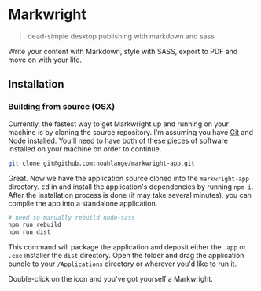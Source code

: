 # Markwright

> dead-simple desktop publishing with markdown and sass

Write your content with Markdown, style with SASS, export to PDF and move on with your life.

## Installation

### Building from source (OSX)

Currently, the fastest way to get Markwright up and running on your machine is by cloning the source repository. I'm assuming you have [Git](https://git-scm.com) and [Node](https://nodejs.org/en/) installed. You'll need to have both of these pieces of software installed on your machine on order to continue.

```bash
git clone git@github.com:noahlange/markwright-app.git
```

Great. Now we have the application source cloned into the `markwright-app` directory. <kbd>cd</kbd> in and install the application's dependencies by running `npm i`. After the installation process is done (it may take several minutes), you can compile the app into a standalone application.

```bash
# need to manually rebuild node-sass
npm run rebuild
npm run dist
```

This command will package the application and deposit either the `.app` or `.exe` installer the `dist` directory. Open the folder and drag the application bundle to your `/Applications` directory or wherever you'd like to run it.

Double-click on the icon and you've got yourself a Markwright.
